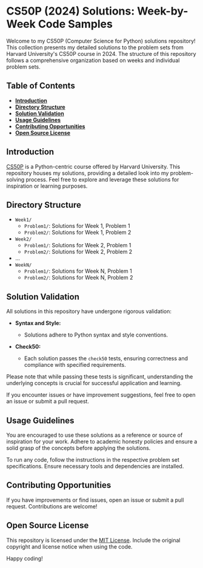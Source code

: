 # **CS50P (2024) Solutions: Week-by-Week Code Samples**

Welcome to my CS50P (Computer Science for Python) solutions repository! This collection presents my detailed solutions to the problem sets from Harvard University's CS50P course in 2024. The structure of this repository follows a comprehensive organization based on weeks and individual problem sets.

## **Table of Contents**

- [**Introduction**](#introduction)
- [**Directory Structure**](#directory-structure)
- [**Solution Validation**](#solution-validation)
- [**Usage Guidelines**](#usage-guidelines)
- [**Contributing Opportunities**](#contributing-opportunities)
- [**Open Source License**](#open-source-license)

## **Introduction**

[CS50P](https://cs50.harvard.edu/x/2024/) is a Python-centric course offered by Harvard University. This repository houses my solutions, providing a detailed look into my problem-solving process. Feel free to explore and leverage these solutions for inspiration or learning purposes.

## **Directory Structure**

- `Week1/`
  - `Problem1/`: Solutions for Week 1, Problem 1
  - `Problem2/`: Solutions for Week 1, Problem 2
- `Week2/`
  - `Problem1/`: Solutions for Week 2, Problem 1
  - `Problem2/`: Solutions for Week 2, Problem 2
- ...
- `WeekN/`
  - `Problem1/`: Solutions for Week N, Problem 1
  - `Problem2/`: Solutions for Week N, Problem 2

## **Solution Validation**

All solutions in this repository have undergone rigorous validation:

- **Syntax and Style:**
  - Solutions adhere to Python syntax and style conventions.

- **Check50:**
  - Each solution passes the `check50` tests, ensuring correctness and compliance with specified requirements.

Please note that while passing these tests is significant, understanding the underlying concepts is crucial for successful application and learning.

If you encounter issues or have improvement suggestions, feel free to open an issue or submit a pull request.


## **Usage Guidelines**

You are encouraged to use these solutions as a reference or source of inspiration for your work. Adhere to academic honesty policies and ensure a solid grasp of the concepts before applying the solutions.

To run any code, follow the instructions in the respective problem set specifications. Ensure necessary tools and dependencies are installed.

## **Contributing Opportunities**

If you have improvements or find issues, open an issue or submit a pull request. Contributions are welcome!

## **Open Source License**

This repository is licensed under the [MIT License](LICENSE). Include the original copyright and license notice when using the code.

Happy coding!
